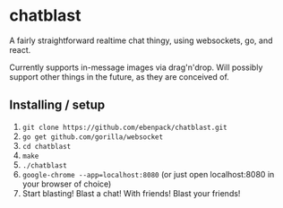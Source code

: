 # chatblast

A fairly straightforward realtime chat thingy, using websockets, go, and react.

Currently supports in-message images via drag'n'drop. Will possibly support other things in the future, as they are conceived of.

## Installing / setup


1. `git clone https://github.com/ebenpack/chatblast.git`
2. `go get github.com/gorilla/websocket`
3. `cd chatblast`
4. `make`
5. `./chatblast`
6. `google-chrome --app=localhost:8080` (or just open localhost:8080 in your browser of choice)
7. Start blasting! Blast a chat! With friends! Blast your friends!